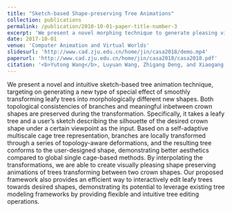 ```yaml
---
title: "Sketch-based Shape-preserving Tree Animations"
collection: publications
permalink: /publication/2010-10-01-paper-title-number-3
excerpt: 'We present a novel morphing technique to generate pleasing visual effects between 2 topologically varying trees while preserving the topological consistency and botanical meanings of any in-between shapes as natural trees.'
date: 2017-10-01
venue: 'Computer Animation and Virtual Worlds'
slidesurl: 'http://www.cad.zju.edu.cn/home/jin/casa2018/demo.mp4'
paperurl: 'http://www.cad.zju.edu.cn/home/jin/casa2018/casa2018.pdf'
citation: '<b>Yutong Wang</b>, Luyuan Wang, Zhigang Deng, and Xiaogang Jin. &quot; Sketch-based Shape-preserving Tree Animations. &quot; <i>Computer Animation and Virtual Worlds</i>, Wiley, 2018, 29(3-4): e1821.'
---
```


We present a novel and intuitive sketch-based tree animation technique, targeting on generating a new type of special effect of smoothly transforming leafy trees into morphologically different new shapes. Both topological consistencies of branches and meaningful inbetween crown shapes are preserved during the transformation. Specifically, it takes a leafy tree and a user’s sketch describing the silhouette of the desired crown shape under a certain viewpoint as the input. Based on a self-adaptive multiscale cage tree representation, branches are locally transformed through a series of topology-aware deformations, and the resulting tree conforms to the user-designed shape, demonstrating better aesthetics compared to global single cage-based methods. By interpolating the transformations, we are able to create visually pleasing shape preserving animations of trees transforming between two crown shapes. Our proposed framework also provides an efficient way to interactively edit leafy trees towards desired shapes, demonstrating its potential to leverage existing tree modeling frameworks by providing flexible and intuitive tree editing operations.

